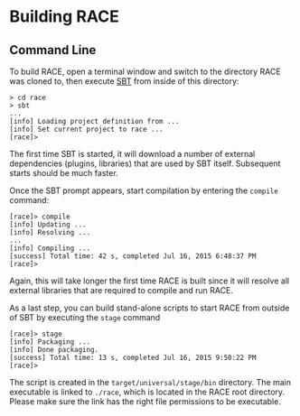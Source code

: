 # Building RACE

## Command Line
To build RACE, open a terminal window and switch to the directory RACE was
cloned to, then execute [SBT][sbt] from inside of this directory:

    > cd race
    > sbt
    ...
    [info] Loading project definition from ...
    [info] Set current project to race ...
    [race]>

The first time SBT is started, it will download a number of external dependencies (plugins, libraries)
that are used by SBT itself. Subsequent starts should be much faster.

Once the SBT prompt appears, start compilation by entering the `compile` command:

    [race]> compile
    [info] Updating ...
    [info] Resolving ...
    ...
    [info] Compiling ...
    [success] Total time: 42 s, completed Jul 16, 2015 6:48:37 PM
    [race]>

Again, this will take longer the first time RACE is built since it will resolve
all external libraries that are required to compile and run RACE.

As a last step, you can build stand-alone scripts to start RACE from outside of
SBT by executing the `stage` command

    [race]> stage
    [info] Packaging ...
    [info] Done packaging.
    [success] Total time: 13 s, completed Jul 16, 2015 9:50:22 PM
    [race]>

The script is created in the `target/universal/stage/bin` directory. The main executable is linked
to `./race`, which is located in the RACE root directory. Please make sure the link has the right
file permissions to be executable.

[sbt]: http://www.scala-sbt.org/0.13/tutorial/index.html